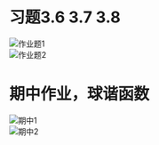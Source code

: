 # 习题3.6  3.7   3.8    

![作业题1](https://github.com/nasulong/computational_physics_N2014301020044/blob/master/lzlx/1.jpg)   
![作业题2](https://github.com/nasulong/computational_physics_N2014301020044/blob/master/lzlx/2.jpg)
#  期中作业，球谐函数   

![期中1](https://github.com/nasulong/computational_physics_N2014301020044/blob/master/lzlx/3.jpg)   
![期中2](https://github.com/nasulong/computational_physics_N2014301020044/blob/master/lzlx/4.jpg)

